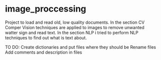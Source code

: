 # image_proccessing
Project to load and read old, low quality documents.
In the section CV Comper Vision techniques are applied to images to remove unwanted watter sign and read text.
In the section NLP i tried to perform NLP techniques to find out what is text about.

TO DO:
Create dictionaries and put files where they should be
Rename files
Add comments and description in files
